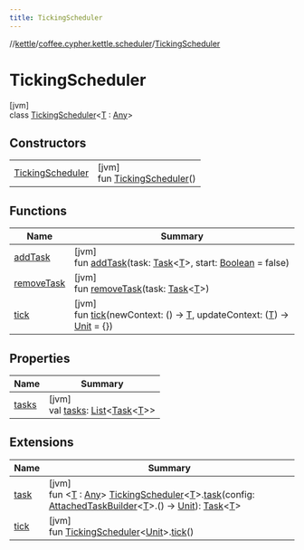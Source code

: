 ```yaml
---
title: TickingScheduler
---
```

//[kettle](../../../index.html)/[coffee.cypher.kettle.scheduler](../index.html)/[TickingScheduler](index.html)



# TickingScheduler



[jvm]\
class [TickingScheduler](index.html)&lt;[T](index.html) : [Any](https://kotlinlang.org/api/latest/jvm/stdlib/kotlin/-any/index.html)&gt;



## Constructors


| | |
|---|---|
| [TickingScheduler](-ticking-scheduler.html) | [jvm]<br>fun [TickingScheduler](-ticking-scheduler.html)() |


## Functions


| Name | Summary |
|---|---|
| [addTask](add-task.html) | [jvm]<br>fun [addTask](add-task.html)(task: [Task](../-task/index.html)&lt;[T](index.html)&gt;, start: [Boolean](https://kotlinlang.org/api/latest/jvm/stdlib/kotlin/-boolean/index.html) = false) |
| [removeTask](remove-task.html) | [jvm]<br>fun [removeTask](remove-task.html)(task: [Task](../-task/index.html)&lt;[T](index.html)&gt;) |
| [tick](tick.html) | [jvm]<br>fun [tick](tick.html)(newContext: () -&gt; [T](index.html), updateContext: ([T](index.html)) -&gt; [Unit](https://kotlinlang.org/api/latest/jvm/stdlib/kotlin/-unit/index.html) = {}) |


## Properties


| Name | Summary |
|---|---|
| [tasks](tasks.html) | [jvm]<br>val [tasks](tasks.html): [List](https://kotlinlang.org/api/latest/jvm/stdlib/kotlin.collections/-list/index.html)&lt;[Task](../-task/index.html)&lt;[T](index.html)&gt;&gt; |


## Extensions


| Name | Summary |
|---|---|
| [task](../task.html) | [jvm]<br>fun &lt;[T](../task.html) : [Any](https://kotlinlang.org/api/latest/jvm/stdlib/kotlin/-any/index.html)&gt; [TickingScheduler](index.html)&lt;[T](../task.html)&gt;.[task](../task.html)(config: [AttachedTaskBuilder](../-attached-task-builder/index.html)&lt;[T](../task.html)&gt;.() -&gt; [Unit](https://kotlinlang.org/api/latest/jvm/stdlib/kotlin/-unit/index.html)): [Task](../-task/index.html)&lt;[T](../task.html)&gt; |
| [tick](../tick.html) | [jvm]<br>fun [TickingScheduler](index.html)&lt;[Unit](https://kotlinlang.org/api/latest/jvm/stdlib/kotlin/-unit/index.html)&gt;.[tick](../tick.html)() |

